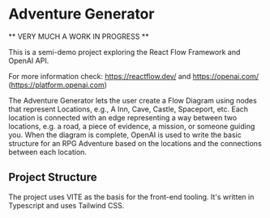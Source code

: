 # Adventure Generator

** VERY MUCH A WORK IN PROGRESS **

This is a semi-demo project exploring the React Flow Framework and OpenAI API.

For more information check: https://reactflow.dev/ and https://openai.com/ (https://platform.openai.com)

The Adventure Generator lets the user create a Flow Diagram using nodes that represent Locations, e.g., A Inn, Cave, Castle, Spaceport, etc. Each location is connected with an edge representing a way between two locations, e.g. a road, a piece of evidence, a mission, or someone guiding you. When the diagram is complete, OpenAI is used to write the basic structure for an RPG Adventure based on the locations and the connections between each location.

## Project Structure

The project uses VITE as the basis for the front-end tooling. It's written in Typescript and uses Tailwind CSS.

